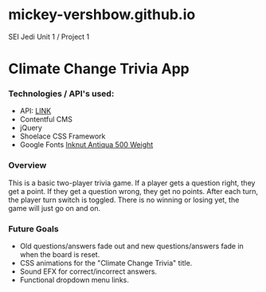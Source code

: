 # mickey-vershbow.github.io

SEI Jedi Unit 1 / Project 1

# Climate Change Trivia App

### Technologies / API's used:

- API: [LINK](https://cdn.contentful.com/spaces/1ooy33zp4esg/environments/master/entries?access_token=GwmWVEBSVzK_noU9IhoIaYblT31-CqoiESVSAdo7UJ0&content_type=triviaq)
- Contentful CMS
- jQuery
- Shoelace CSS Framework
- Google Fonts [Inknut Antiqua 500 Weight](https://fonts.googleapis.com/css2?family=Inconsolata&family=Inknut+Antiqua:wght@500&family=Space+Grotesk:wght@300;400&display=swap)

### Overview

This is a basic two-player trivia game. If a player gets a question right, they get a point. If they get a question wrong, they get no points. After each turn, the player turn switch is toggled. There is no winning or losing yet, the game will just go on and on.

### Future Goals

- Old questions/answers fade out and new questions/answers fade in when the board is reset.
- CSS animations for the "Climate Change Trivia" title.
- Sound EFX for correct/incorrect answers.
- Functional dropdown menu links.
